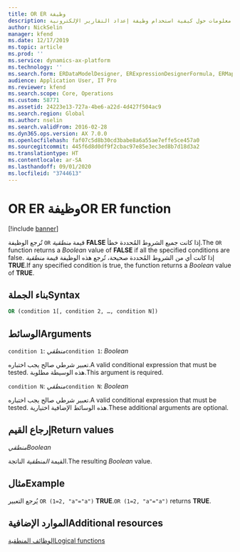 ```yaml
---
title: OR ER وظيفة
description: يوفر هذا الموضوع معلومات حول كيفية استخدام وظيفة إعداد التقارير الإلكترونية OR (ER).
author: NickSelin
manager: kfend
ms.date: 12/17/2019
ms.topic: article
ms.prod: ''
ms.service: dynamics-ax-platform
ms.technology: ''
ms.search.form: ERDataModelDesigner, ERExpressionDesignerFormula, ERMappedFormatDesigner, ERModelMappingDesigner
audience: Application User, IT Pro
ms.reviewer: kfend
ms.search.scope: Core, Operations
ms.custom: 58771
ms.assetid: 24223e13-727a-4be6-a22d-4d427f504ac9
ms.search.region: Global
ms.author: nselin
ms.search.validFrom: 2016-02-28
ms.dyn365.ops.version: AX 7.0.0
ms.openlocfilehash: faf07c5d8b30cd3babe8a6a55ae7effe5ce457a0
ms.sourcegitcommit: 445f6d8d0df9f2cbac97e85e3ec3ed8b7d18d3a2
ms.translationtype: HT
ms.contentlocale: ar-SA
ms.lasthandoff: 09/01/2020
ms.locfileid: "3744613"
---
```

# <a name="or-er-function"></a><span data-ttu-id="84cc5-103">OR ER وظيفة</span><span class="sxs-lookup"><span data-stu-id="84cc5-103">OR ER function</span></span>

[!include [banner](../includes/banner.md)]

<span data-ttu-id="84cc5-104">تُرجع الوظيفة `OR` قيمة *منطقية* **FALSE** إذا كانت جميع الشروط المُحددة خطأ.</span><span class="sxs-lookup"><span data-stu-id="84cc5-104">The `OR` function returns a *Boolean* value of **FALSE** if all the specified conditions are false.</span></span> <span data-ttu-id="84cc5-105">إذا كانت أي من الشروط المُحددة صحيحة، تُرجع هذه الوظيفة قيمة *منطقية* **TRUE**.</span><span class="sxs-lookup"><span data-stu-id="84cc5-105">If any specified condition is true, the function returns a *Boolean* value of **TRUE**.</span></span>

## <a name="syntax"></a><span data-ttu-id="84cc5-106">بناء الجملة</span><span class="sxs-lookup"><span data-stu-id="84cc5-106">Syntax</span></span>

```vb
OR (condition 1[, condition 2, …, condition N])
```

## <a name="arguments"></a><span data-ttu-id="84cc5-107">الوسائط</span><span class="sxs-lookup"><span data-stu-id="84cc5-107">Arguments</span></span>

<span data-ttu-id="84cc5-108">`condition 1`: *منطقي*</span><span class="sxs-lookup"><span data-stu-id="84cc5-108">`condition 1`: *Boolean*</span></span>

<span data-ttu-id="84cc5-109">تعبير شرطي صالح يجب اختباره.</span><span class="sxs-lookup"><span data-stu-id="84cc5-109">A valid conditional expression that must be tested.</span></span> <span data-ttu-id="84cc5-110">هذه الوسيطة مطلوبة.</span><span class="sxs-lookup"><span data-stu-id="84cc5-110">This argument is required.</span></span>

<span data-ttu-id="84cc5-111">`condition N`: *منطقي*</span><span class="sxs-lookup"><span data-stu-id="84cc5-111">`condition N`: *Boolean*</span></span>

<span data-ttu-id="84cc5-112">تعبير شرطي صالح يجب اختباره.</span><span class="sxs-lookup"><span data-stu-id="84cc5-112">A valid conditional expression that must be tested.</span></span> <span data-ttu-id="84cc5-113">هذه الوسائط الإضافية اختيارية.</span><span class="sxs-lookup"><span data-stu-id="84cc5-113">These additional arguments are optional.</span></span>

## <a name="return-values"></a><span data-ttu-id="84cc5-114">إرجاع القيم</span><span class="sxs-lookup"><span data-stu-id="84cc5-114">Return values</span></span>

<span data-ttu-id="84cc5-115">*منطقي*</span><span class="sxs-lookup"><span data-stu-id="84cc5-115">*Boolean*</span></span>

<span data-ttu-id="84cc5-116">القيمة *المنطقية* الناتجة.</span><span class="sxs-lookup"><span data-stu-id="84cc5-116">The resulting *Boolean* value.</span></span>

## <a name="example"></a><span data-ttu-id="84cc5-117">مثال</span><span class="sxs-lookup"><span data-stu-id="84cc5-117">Example</span></span>

<span data-ttu-id="84cc5-118">يُرجع التعبير `OR (1=2, "a"="a")` **TRUE**.</span><span class="sxs-lookup"><span data-stu-id="84cc5-118">`OR (1=2, "a"="a")` returns **TRUE**.</span></span>

## <a name="additional-resources"></a><span data-ttu-id="84cc5-119">الموارد الإضافية</span><span class="sxs-lookup"><span data-stu-id="84cc5-119">Additional resources</span></span>

[<span data-ttu-id="84cc5-120">الوظائف المنطقية</span><span class="sxs-lookup"><span data-stu-id="84cc5-120">Logical functions</span></span>](er-functions-category-logical.md)
